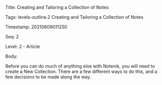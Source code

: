 Title:  Creating and Tailoring a Collection of Notes

Tags:   levels-outline.2 Creating and Tailoring a Collection of Notes

Timestamp: 20210609011250

Seq:    2

Level:  2 - Article

Body: 

Before you can do much of anything else with Notenik, you will need to create a New Collection. There are a few different ways to do this, and a few decisions to be made along the way. 

